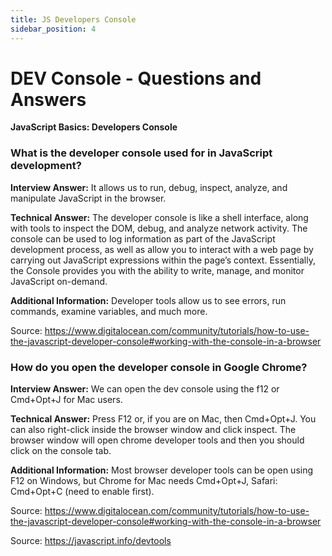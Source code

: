```yaml
---
title: JS Developers Console
sidebar_position: 4
---
```


# DEV Console - Questions and Answers

**JavaScript Basics: Developers Console**

<head>
  <title>Developers Console - Frontend Interview Questions & Answers</title>
  <meta charSet="utf-8" />
</head>

### What is the developer console used for in JavaScript development?

**Interview Answer:** It allows us to run, debug, inspect, analyze, and manipulate JavaScript in the browser.

**Technical Answer:** The developer console is like a shell interface, along with tools to inspect the DOM, debug, and analyze network activity. The console can be used to log information as part of the JavaScript development process, as well as allow you to interact with a web page by carrying out JavaScript expressions within the page’s context. Essentially, the Console provides you with the ability to write, manage, and monitor JavaScript on-demand.

**Additional Information:** Developer tools allow us to see errors, run commands, examine variables, and much more.

Source: <https://www.digitalocean.com/community/tutorials/how-to-use-the-javascript-developer-console#working-with-the-console-in-a-browser>

### How do you open the developer console in Google Chrome?

**Interview Answer:** We can open the dev console using the f12 or Cmd+Opt+J for Mac users.

**Technical Answer:** Press F12 or, if you are on Mac, then Cmd+Opt+J. You can also right-click inside the browser window and click inspect. The browser window will open chrome developer tools and then you should click on the console tab.

**Additional Information:** Most browser developer tools can be open using F12 on Windows, but Chrome for Mac needs Cmd+Opt+J, Safari: Cmd+Opt+C (need to enable first).

Source: <https://www.digitalocean.com/community/tutorials/how-to-use-the-javascript-developer-console#working-with-the-console-in-a-browser>

Source: <https://javascript.info/devtools>
